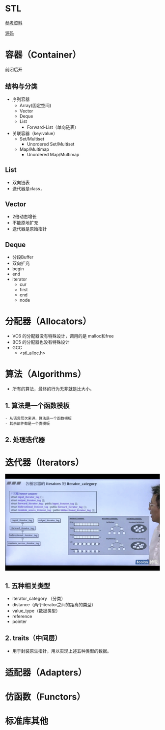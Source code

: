 # STL

[参考资料](../resource/Slide.pdf)

[源码](../resource/sample.cpp)

# 容器（Container）

前闭后开

## 结构与分类

- 序列容器
  - Array(固定空间)
  - Vector
  - Deque
  - List
    - Forward-List（单向链表）
- 关联容器（key:value）
  - Set/Multiset
    - Unordered Set/Multiset
  - Map/Multimap
    - Unordered Map/Multimap

## List

- 双向链表
- 迭代器是class，

## Vector

- 2倍动态增长
- 不能原地扩充
- 迭代器是原始指针

## Deque

- 分段Buffer
- 双向扩充
- begin
- end
- iterator
  - cur
  - first
  - end
  - node

# 分配器（Allocators）

- VC6 的分配器没有特殊设计，调用的是 malloc和free
- BC5 的分配器也没有特殊设计
- GCC
  - <stl_alloc.h>

# 算法（Algorithms）

- 所有的算法，最终的行为无非就是比大小。

## 1. 算法是一个函数模板

	- 从语言层次来讲，算法是一个函数模板
	- 其余部件都是一个类模板

## 2. 处理迭代器

# 迭代器（Iterators）

![截屏2022-06-22 12.52.02](../assets/%E8%BF%AD%E4%BB%A3%E5%99%A8%E7%B1%BB%E5%9E%8B.png)

## 1. 五种相关类型

- iterator_category （分类）
- distance（两个iterator之间的距离的类型）
- value_type（数据类型）
- reference
- pointer

## 2. traits（中间层）

- 用于封装原生指针，用以实现上述五种类型的数据。

# 适配器（Adapters）

# 仿函数（Functors）



# 标准库其他

